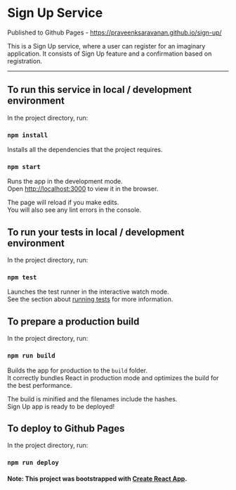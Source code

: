 # Sign Up Service

Published to Github Pages - https://praveenksaravanan.github.io/sign-up/


This is a Sign Up service, where a user can register for an imaginary application. It consists of Sign Up feature and a confirmation based on registration.

---

## To run this service in local / development environment

In the project directory, run:

### `npm install`

Installs all the dependencies that the project requires.

### `npm start`

Runs the app in the development mode.\
Open [http://localhost:3000](http://localhost:3000) to view it in the browser.

The page will reload if you make edits.\
You will also see any lint errors in the console.

## To run your tests in local / development environment

In the project directory, run:

### `npm test`

Launches the test runner in the interactive watch mode.\
See the section about [running tests](https://facebook.github.io/create-react-app/docs/running-tests) for more information.


## To prepare a production build

In the project directory, run:

### `npm run build`

Builds the app for production to the `build` folder.\
It correctly bundles React in production mode and optimizes the build for the best performance.

The build is minified and the filenames include the hashes.\
Sign Up app is ready to be deployed!

## To deploy to Github Pages
In the project directory, run:

### `npm run deploy`

#### Note: This project was bootstrapped with [Create React App](https://github.com/facebook/create-react-app).